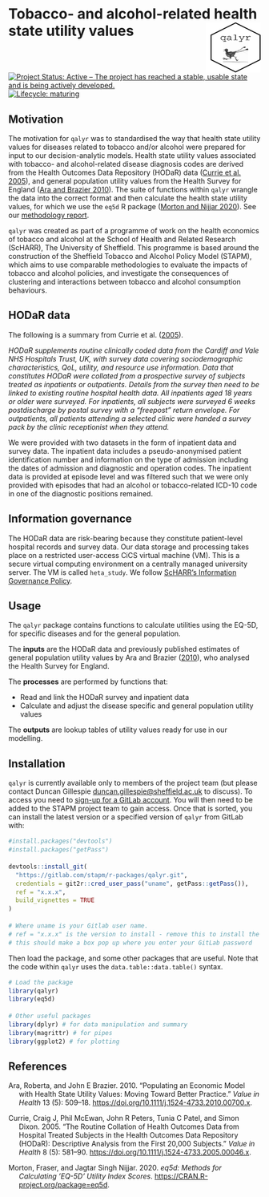 
<!-- README.md is generated from README.Rmd. Please edit that file -->

# Tobacco- and alcohol-related health state utility values <img src="logo.png" align="right" style="padding-left:10px;background-color:white;" width="100" height="100" />

<!-- badges: start -->

[![Project Status: Active – The project has reached a stable, usable
state and is being actively
developed.](https://www.repostatus.org/badges/latest/active.svg)](https://www.repostatus.org/#active)
[![Lifecycle:
maturing](https://img.shields.io/badge/lifecycle-maturing-blue.svg)](https://www.tidyverse.org/lifecycle/#maturing)
<!-- badges: end -->

## Motivation

The motivation for `qalyr` was to standardised the way that health state
utility values for diseases related to tobacco and/or alcohol were
prepared for input to our decision-analytic models. Health state utility
values associated with tobacco- and alcohol-related disease diagnosis
codes are derived from the Health Outcomes Data Repository (HODaR) data
([Currie et al. 2005](#ref-currie2005routine)), and general population
utility values from the Health Survey for England ([Ara and Brazier
2010](#ref-Ara2010)). The suite of functions within `qalyr` wrangle the
data into the correct format and then calculate the health state utility
values, for which we use the `eq5d` R package ([Morton and Nijjar
2020](#ref-eq5dpackage)). See our [methodology
report](https://stapm.gitlab.io/model-inputs/utility_report/qaly_estimation_report.pdf).

`qalyr` was created as part of a programme of work on the health
economics of tobacco and alcohol at the School of Health and Related
Research (ScHARR), The University of Sheffield. This programme is based
around the construction of the Sheffield Tobacco and Alcohol Policy
Model (STAPM), which aims to use comparable methodologies to evaluate
the impacts of tobacco and alcohol policies, and investigate the
consequences of clustering and interactions between tobacco and alcohol
consumption behaviours.

## HODaR data

The following is a summary from Currie et al.
([2005](#ref-currie2005routine)).

*HODaR supplements routine clinically coded data from the Cardiff and
Vale NHS Hospitals Trust, UK, with survey data covering sociodemographic
characteristics, QoL, utility, and resource use information. Data that
constitutes HODaR were collated from a prospective survey of subjects
treated as inpatients or outpatients. Details from the survey then need
to be linked to existing routine hospital health data. All inpatients
aged 18 years or older were surveyed. For inpatients, all subjects were
surveyed 6 weeks postdischarge by postal survey with a “freepost” return
envelope. For outpatients, all patients attending a selected clinic were
handed a survey pack by the clinic receptionist when they attend.*

We were provided with two datasets in the form of inpatient data and
survey data. The inpatient data includes a pseudo-anonymised patient
identification number and information on the type of admission including
the dates of admission and diagnostic and operation codes. The inpatient
data is provided at episode level and was filtered such that we were
only provided with episodes that had an alcohol or tobacco-related
ICD-10 code in one of the diagnostic positions remained.

## Information governance

The HODaR data are risk-bearing because they constitute patient-level
hospital records and survey data. Our data storage and processing takes
place on a restricted user-access CiCS virtual machine (VM). This is a
secure virtual computing environment on a centrally managed university
server. The VM is called `heta_study`. We follow [ScHARR’s Information
Governance
Policy](https://www.sheffield.ac.uk/scharr/research/igov/policy00).

## Usage

The `qalyr` package contains functions to calculate utilities using the
EQ-5D, for specific diseases and for the general population.

The **inputs** are the HODaR data and previously published estimates of
general population utility values by Ara and Brazier
([2010](#ref-Ara2010)), who analysed the Health Survey for England.

The **processes** are performed by functions that:

-   Read and link the HODaR survey and inpatient data  
-   Calculate and adjust the disease specific and general population
    utility values

The **outputs** are lookup tables of utility values ready for use in our
modelling.

## Installation

`qalyr` is currently available only to members of the project team (but
please contact Duncan Gillespie <duncan.gillespie@sheffield.ac.uk> to
discuss). To access you need to [sign-up for a GitLab
account](https://gitlab.com/). You will then need to be added to the
STAPM project team to gain access. Once that is sorted, you can install
the latest version or a specified version of `qalyr` from GitLab with:

``` r
#install.packages("devtools")
#install.packages("getPass")

devtools::install_git(
  "https://gitlab.com/stapm/r-packages/qalyr.git", 
  credentials = git2r::cred_user_pass("uname", getPass::getPass()),
  ref = "x.x.x",
  build_vignettes = TRUE
)

# Where uname is your Gitlab user name.
# ref = "x.x.x" is the version to install - remove this to install the latest version
# this should make a box pop up where you enter your GitLab password
```

Then load the package, and some other packages that are useful. Note
that the code within `qalyr` uses the `data.table::data.table()` syntax.

``` r
# Load the package
library(qalyr)
library(eq5d)

# Other useful packages
library(dplyr) # for data manipulation and summary
library(magrittr) # for pipes
library(ggplot2) # for plotting
```

## References

<div id="refs" class="references csl-bib-body hanging-indent">

<div id="ref-Ara2010" class="csl-entry">

Ara, Roberta, and John E Brazier. 2010. “Populating an Economic Model
with Health State Utility Values: Moving Toward Better Practice.” *Value
in Health* 13 (5): 509–18.
<https://doi.org/10.1111/j.1524-4733.2010.00700.x>.

</div>

<div id="ref-currie2005routine" class="csl-entry">

Currie, Craig J, Phil McEwan, John R Peters, Tunia C Patel, and Simon
Dixon. 2005. “The Routine Collation of Health Outcomes Data from
Hospital Treated Subjects in the Health Outcomes Data Repository
(HODaR): Descriptive Analysis from the First 20,000 Subjects.” *Value in
Health* 8 (5): 581–90.
<https://doi.org/10.1111/j.1524-4733.2005.00046.x>.

</div>

<div id="ref-eq5dpackage" class="csl-entry">

Morton, Fraser, and Jagtar Singh Nijjar. 2020. *<span
class="nocase">eq5d: Methods for Calculating ’EQ-5D’ Utility Index
Scores</span>*. <https://CRAN.R-project.org/package=eq5d>.

</div>

</div>
